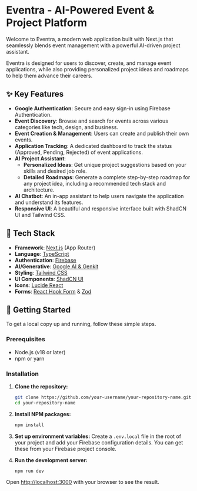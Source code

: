 # Eventra - AI-Powered Event & Project Platform

Welcome to Eventra, a modern web application built with Next.js that seamlessly blends event management with a powerful AI-driven project assistant.

Eventra is designed for users to discover, create, and manage event applications, while also providing personalized project ideas and roadmaps to help them advance their careers.

## ✨ Key Features

*   **Google Authentication**: Secure and easy sign-in using Firebase Authentication.
*   **Event Discovery**: Browse and search for events across various categories like tech, design, and business.
*   **Event Creation & Management**: Users can create and publish their own events.
*   **Application Tracking**: A dedicated dashboard to track the status (Approved, Pending, Rejected) of event applications.
*   **AI Project Assistant**:
    *   **Personalized Ideas**: Get unique project suggestions based on your skills and desired job role.
    *   **Detailed Roadmaps**: Generate a complete step-by-step roadmap for any project idea, including a recommended tech stack and architecture.
*   **AI Chatbot**: An in-app assistant to help users navigate the application and understand its features.
*   **Responsive UI**: A beautiful and responsive interface built with ShadCN UI and Tailwind CSS.

## 🚀 Tech Stack

*   **Framework**: [Next.js](https://nextjs.org/) (App Router)
*   **Language**: [TypeScript](https://www.typescriptlang.org/)
*   **Authentication**: [Firebase](https://firebase.google.com/)
*   **AI/Generative**: [Google AI & Genkit](https://firebase.google.com/docs/genkit)
*   **Styling**: [Tailwind CSS](https://tailwindcss.com/)
*   **UI Components**: [ShadCN UI](https://ui.shadcn.com/)
*   **Icons**: [Lucide React](https://lucide.dev/)
*   **Forms**: [React Hook Form](https://react-hook-form.com/) & [Zod](https://zod.dev/)

## 🏁 Getting Started

To get a local copy up and running, follow these simple steps.

### Prerequisites

*   Node.js (v18 or later)
*   npm or yarn

### Installation

1.  **Clone the repository:**
    ```sh
    git clone https://github.com/your-username/your-repository-name.git
    cd your-repository-name
    ```

2.  **Install NPM packages:**
    ```sh
    npm install
    ```

3.  **Set up environment variables:**
    Create a `.env.local` file in the root of your project and add your Firebase configuration details. You can get these from your Firebase project console.

4.  **Run the development server:**
    ```sh
    npm run dev
    ```

Open [http://localhost:3000](http://localhost:3000) with your browser to see the result.
